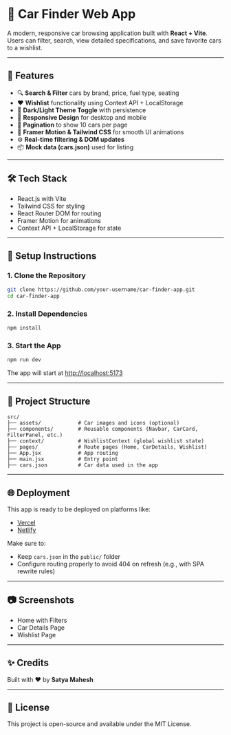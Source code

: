 # 🚗 Car Finder Web App

A modern, responsive car browsing application built with **React + Vite**. Users can filter, search, view detailed specifications, and save favorite cars to a wishlist.

---

## 🔧 Features

- 🔍 **Search & Filter** cars by brand, price, fuel type, seating
- ❤️ **Wishlist** functionality using Context API + LocalStorage
- 🌙 **Dark/Light Theme Toggle** with persistence
- 📱 **Responsive Design** for desktop and mobile
- 🧭 **Pagination** to show 10 cars per page
- 🎨 **Framer Motion & Tailwind CSS** for smooth UI animations
- ⚙️ **Real-time filtering & DOM updates**
- 📦 **Mock data (cars.json)** used for listing

---

## 🛠️ Tech Stack

- React.js with Vite
- Tailwind CSS for styling
- React Router DOM for routing
- Framer Motion for animations
- Context API + LocalStorage for state

---

## 🚀 Setup Instructions

### 1. Clone the Repository
```bash
git clone https://github.com/your-username/car-finder-app.git
cd car-finder-app
```

### 2. Install Dependencies
```bash
npm install
```

### 3. Start the App
```bash
npm run dev
```

The app will start at [http://localhost:5173](http://localhost:5173)

---

## 📁 Project Structure
```
src/
├── assets/            # Car images and icons (optional)
├── components/        # Reusable components (Navbar, CarCard, FilterPanel, etc.)
├── context/           # WishlistContext (global wishlist state)
├── pages/             # Route pages (Home, CarDetails, Wishlist)
├── App.jsx            # App routing
├── main.jsx           # Entry point
├── cars.json          # Car data used in the app
```

---

## 🌐 Deployment
This app is ready to be deployed on platforms like:
- [Vercel](https://vercel.com/)
- [Netlify](https://www.netlify.com/)

Make sure to:
- Keep `cars.json` in the `public/` folder
- Configure routing properly to avoid 404 on refresh (e.g., with SPA rewrite rules)

---

## 📷 Screenshots
- Home with Filters
- Car Details Page
- Wishlist Page

---

## ✨ Credits
Built with ❤️ by **Satya Mahesh**

---

## 📄 License
This project is open-source and available under the MIT License.
